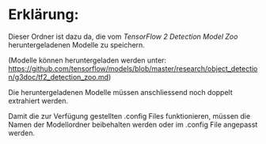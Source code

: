 # Erklärung:

Dieser Ordner ist dazu da, die vom *TensorFlow 2 Detection Model Zoo* heruntergeladenen Modelle zu speichern.

(Modelle können heruntergeladen werden unter: https://github.com/tensorflow/models/blob/master/research/object_detection/g3doc/tf2_detection_zoo.md)

Die heruntergeladenen Modelle müssen anschliessend noch doppelt extrahiert werden.

Damit die zur Verfügung gestellten .config Files funktionieren, müssen die Namen der Modellordner beibehalten werden oder im .config File angepasst werden.